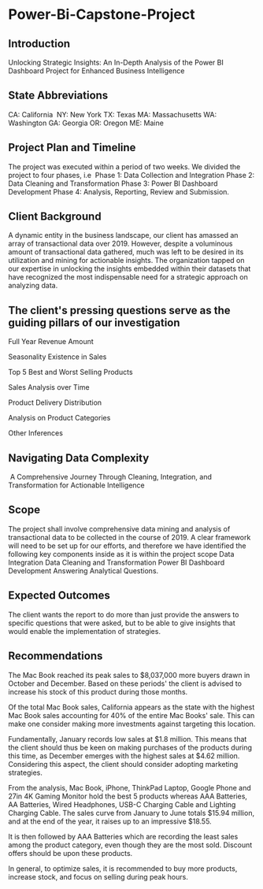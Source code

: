 # Power-Bi-Capstone-Project

## Introduction

Unlocking Strategic Insights: An In-Depth Analysis of the Power BI Dashboard Project for Enhanced Business Intelligence

## State Abbreviations
CA: California 
NY: New York
TX: Texas
MA: Massachusetts
WA: Washington
GA: Georgia
OR: Oregon
ME: Maine

## Project Plan and Timeline
The project was executed within a period of two weeks. We divided the project to four phases, i.e 
Phase 1: Data Collection and Integration
Phase 2: Data Cleaning and Transformation
Phase 3: Power BI Dashboard Development
Phase 4: Analysis, Reporting, Review and Submission. 

## Client Background

A dynamic entity in the business landscape, our client has amassed an array of transactional data over 2019. However, despite a voluminous amount of transactional data gathered, much was left to be desired in its utilization and mining for actionable insights. The organization tapped on our expertise in unlocking the insights embedded within their datasets that have recognized the most indispensable need for a strategic approach on analyzing data.

## The client's pressing questions serve as the guiding pillars of our investigation
Full Year Revenue Amount

Seasonality Existence in Sales

Top 5 Best and Worst Selling Products

Sales Analysis over Time

Product Delivery Distribution

Analysis on Product Categories

Other Inferences

## Navigating Data Complexity
 A Comprehensive Journey Through Cleaning, Integration, and Transformation for Actionable Intelligence

## Scope
The project shall involve comprehensive data mining and analysis of transactional data to be collected in the course of 2019. A clear framework will need to be set up for our efforts, and therefore we have identified the following key components inside as it is within the project scope
Data Integration
Data Cleaning and Transformation
Power BI Dashboard Development
Answering Analytical Questions.

## Expected Outcomes
The client wants the report to do more than just provide the answers to specific questions that were asked, but to be able to give insights that would enable the implementation of strategies.

## Recommendations

The Mac Book reached its peak sales to $8,037,000 more buyers drawn in October and December. Based on these periods' the client is advised to increase his stock of this product during those months.

Of the total Mac Book sales, California appears as the state with the highest Mac Book sales accounting for 40% of the entire Mac Books' sale. This can make one consider making more investments against targeting this location.

Fundamentally, January records low sales at $1.8 million. This means that the client should thus be keen on making purchases of the products during this time, as December emerges with the highest sales at $4.62 million. Considering this aspect, the client should consider adopting marketing strategies.

From the analysis, Mac Book, iPhone, ThinkPad Laptop, Google Phone and 27in 4K Gaming Monitor hold the best 5 products whereas AAA Batteries, AA Batteries, Wired Headphones, USB-C Charging Cable and Lighting Charging Cable. The sales curve from January to June totals $15.94 million, and at the end of the year, it raises up to an impressive $18.55.

It is then followed by AAA Batteries which are recording the least sales among the product category, even though they are the most sold. Discount offers should be upon these products.

In general, to optimize sales, it is recommended to buy more products, increase stock, and focus on selling during peak hours.


